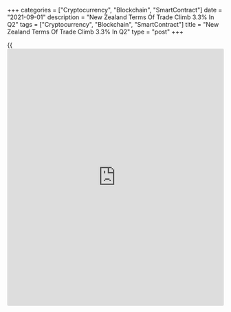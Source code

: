 +++
categories = ["Cryptocurrency", "Blockchain", "SmartContract"]
date = "2021-09-01"
description = "New Zealand Terms Of Trade Climb 3.3% In Q2"
tags = ["Cryptocurrency", "Blockchain", "SmartContract"]
title = "New Zealand Terms Of Trade Climb 3.3% In Q2"
type = "post"
+++

{{<iframe id="large-banner" src="https://www.bounty.group/#slide=3.0" width="100%" height="600" scrolling="no" style="border: 0px solid rgb(216, 221, 230); border-radius: 3px;">}}

New Zealand's merchandise [terms](https://www.fintechee.com/terms/) of trade increased 3.3 percent on
quarter in the second quarter of 2021, Statistics New Zealand said on
Thursday.

That beat forecasts for an increase of 2.5 percent following the 0.1
percent gain in the three months prior.

Export prices jumped 8.3 percent on quarter, exceeding expectations for
a gain of 3.0 percent after slipping 0.8 percent in Q1.

Import prices perked 4.8 percent versus forecasts for a rise of 1.8
percent after easing 0.8 percent in the previous three months.

For comments and feedback [contact](https://www.playgroundfx.com/contact/): editorial@rtt[news](https://www.letsplayfx.com/blog/forex-news-website/).com

[Economic News][1]

 **What parts of the world are seeing the best (and worst) economic
performances lately? Click[here][2] to check out our [Econ Scorecard][2]
and find out! See up-to-the-moment [ranking](https://www.playgroundfx.com/blog/crypto-exchange-ranking/)s for the best and worst
performers in [GDP][3], [unemployment rate][4], [inflation][5] and much
more.**

   1. www.rtt[news](https://www.letsplayfx.com/blog/forex-news-website/).com/Content/EconomicNews.aspx
   2. www.rtt[news](https://www.letsplayfx.com/blog/forex-news-website/).com/economic-scorecard/world-rank/PPI/highest-performance.aspx
   3. www.rtt[news](https://www.letsplayfx.com/blog/forex-news-website/).com/economic-scorecard/world-rank/GDP/highest-performance.aspx
   4. www.rtt[news](https://www.letsplayfx.com/blog/forex-news-website/).com/economic-scorecard/world-rank/unemployment-rate/lowest-performance.aspx
   5. www.rtt[news](https://www.letsplayfx.com/blog/forex-news-website/).com/economic-scorecard/world-rank/CPI/highest-performance.aspx
